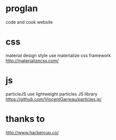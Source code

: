 # proglan
code and cook website

# css
material design style
use materialize css framework http://materializecss.com/

# js
particleJS
use lightweight particles JS library https://github.com/VincentGarreau/particles.js/

# thanks to
http://www.hackercup.co/